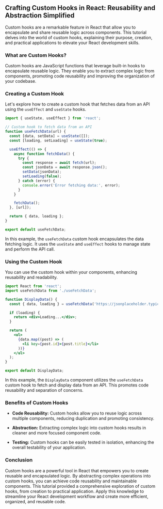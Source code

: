 ## Crafting Custom Hooks in React: Reusability and Abstraction Simplified

Custom hooks are a remarkable feature in React that allow you to encapsulate and share reusable logic across components. This tutorial delves into the world of custom hooks, explaining their purpose, creation, and practical applications to elevate your React development skills.

### What are Custom Hooks?

Custom hooks are JavaScript functions that leverage built-in hooks to encapsulate reusable logic. They enable you to extract complex logic from components, promoting code reusability and improving the organization of your codebase.

### Creating a Custom Hook

Let's explore how to create a custom hook that fetches data from an API using the `useEffect` and `useState` hooks.

```jsx
import { useState, useEffect } from 'react';

// Custom hook to fetch data from an API
function useFetchData(url) {
  const [data, setData] = useState([]);
  const [loading, setLoading] = useState(true);

  useEffect(() => {
    async function fetchData() {
      try {
        const response = await fetch(url);
        const jsonData = await response.json();
        setData(jsonData);
        setLoading(false);
      } catch (error) {
        console.error('Error fetching data:', error);
      }
    }

    fetchData();
  }, [url]);

  return { data, loading };
}

export default useFetchData;
```

In this example, the `useFetchData` custom hook encapsulates the data fetching logic. It uses the `useState` and `useEffect` hooks to manage state and perform the API call.

### Using the Custom Hook

You can use the custom hook within your components, enhancing reusability and readability.

```jsx
import React from 'react';
import useFetchData from './useFetchData';

function DisplayData() {
  const { data, loading } = useFetchData('https://jsonplaceholder.typicode.com/posts');

  if (loading) {
    return <div>Loading...</div>;
  }

  return (
    <ul>
      {data.map((post) => (
        <li key={post.id}>{post.title}</li>
      ))}
    </ul>
  );
}

export default DisplayData;
```

In this example, the `DisplayData` component utilizes the `useFetchData` custom hook to fetch and display data from an API. This promotes code reusability and separation of concerns.

### Benefits of Custom Hooks

- **Code Reusability:** Custom hooks allow you to reuse logic across multiple components, reducing duplication and promoting consistency.

- **Abstraction:** Extracting complex logic into custom hooks results in cleaner and more focused component code.

- **Testing:** Custom hooks can be easily tested in isolation, enhancing the overall testability of your application.

### Conclusion

Custom hooks are a powerful tool in React that empowers you to create reusable and encapsulated logic. By abstracting complex operations into custom hooks, you can achieve code reusability and maintainable components. This tutorial provided a comprehensive exploration of custom hooks, from creation to practical application. Apply this knowledge to streamline your React development workflow and create more efficient, organized, and reusable code.